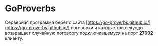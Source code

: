 # GoProverbs

Серверная программа берёт с сайта [https://go-proverbs.github.io/](https://go-proverbs.github.io/) поговорки и каждые три секунды возвращает случайную поговоргу подключившемуся на порт **27002** клиенту.